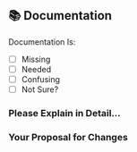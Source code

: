 ## 📚 Documentation

Documentation Is:

<!-- Please place an x in all [ ] -->

- [ ] Missing
- [ ] Needed
- [ ] Confusing
- [ ] Not Sure?

### Please Explain in Detail...


### Your Proposal for Changes
